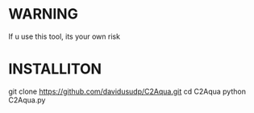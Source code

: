# WARNING
If u use this tool, its your own risk

# INSTALLITON
git clone https://github.com/davidusudp/C2Aqua.git
cd C2Aqua
python C2Aqua.py
